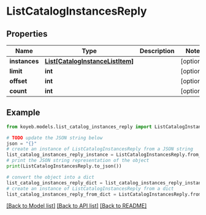 # ListCatalogInstancesReply


## Properties

Name | Type | Description | Notes
------------ | ------------- | ------------- | -------------
**instances** | [**List[CatalogInstanceListItem]**](CatalogInstanceListItem.md) |  | [optional] 
**limit** | **int** |  | [optional] 
**offset** | **int** |  | [optional] 
**count** | **int** |  | [optional] 

## Example

```python
from koyeb.models.list_catalog_instances_reply import ListCatalogInstancesReply

# TODO update the JSON string below
json = "{}"
# create an instance of ListCatalogInstancesReply from a JSON string
list_catalog_instances_reply_instance = ListCatalogInstancesReply.from_json(json)
# print the JSON string representation of the object
print(ListCatalogInstancesReply.to_json())

# convert the object into a dict
list_catalog_instances_reply_dict = list_catalog_instances_reply_instance.to_dict()
# create an instance of ListCatalogInstancesReply from a dict
list_catalog_instances_reply_from_dict = ListCatalogInstancesReply.from_dict(list_catalog_instances_reply_dict)
```
[[Back to Model list]](../README.md#documentation-for-models) [[Back to API list]](../README.md#documentation-for-api-endpoints) [[Back to README]](../README.md)


